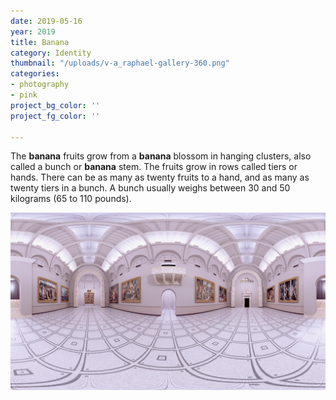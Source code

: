 ```yaml
---
date: 2019-05-16
year: 2019
title: Banana
category: Identity
thumbnail: "/uploads/v-a_raphael-gallery-360.png"
categories:
- photography
- pink
project_bg_color: ''
project_fg_color: ''

---
```

The **banana** fruits grow from a **banana** blossom in hanging clusters, also called a bunch or **banana** stem. The fruits grow in rows called tiers or hands. There can be as many as twenty fruits to a hand, and as many as twenty tiers in a bunch. A bunch usually weighs between 30 and 50 kilograms (65 to 110 pounds).

![](/uploads/v-a_raphael-gallery-360.png)